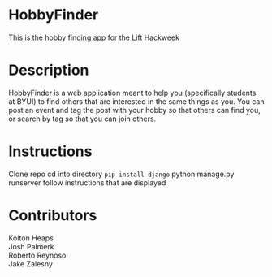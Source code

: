 # HobbyFinder
This is the hobby finding app for the Lift Hackweek

# Description
HobbyFinder is a web application meant to help you (specifically students at BYUI) to find others that are interested in the same things as you.
You can post an event and tag the post with your hobby so that others can find you, or search by tag so that you can join others.

# Instructions
Clone repo
cd into directory
`pip install django`
python manage.py runserver
follow instructions that are displayed

# Contributors
Kolton Heaps  
Josh Palmerk  
Roberto Reynoso  
Jake Zalesny  
